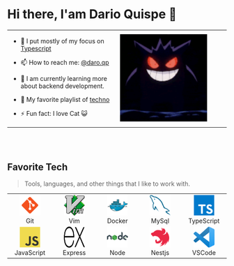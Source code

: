 # Hi there,  I'am Dario Quispe 👋

<table width="100%">
  <tr>
  <td width="50%">

- 🐉 I put mostly of my focus on [Typescript](https://www.typescriptlang.org)
- 📫 How to reach me: [@daro.qp](https://www.linkedin.com/in/daro-quispe)
- 🌱 I am currently learning more about backend development.
- 🎵 My favorite playlist of [techno](https://soundcloud.com/daroska/likes)
- ⚡ Fun fact: I love Cat 😺

  </td>
  <td width="50%">
    <img src="./image/profile1.gif" width="200" height="200" alt="pokemon" />
  </td>

</table>

<br>
<br>

<h2 align="left" id="macropower-tech">Favorite Tech</h2>

> Tools, languages, and other things that I like to work with.
<table>
  <tr>
    <td align="center" width="96">
      <a href="#macropower-tech">
        <img src="./image/git-original.svg" width="48" height="48" alt="Git" />
      </a>
      <br>Git
    </td>
    <td align="center" width="96">
      <a href="#macropower-tech">
        <img src="./image/vim.svg" width="48" height="48" alt="Vim" />
      </a>
      <br>Vim
    </td>
    <td align="center" width="96">
      <a href="#macropower-tech">
        <img src="./image/docker-original.svg" width="48" height="48" alt="Docker" />
      </a>
      <br>Docker
    </td>
    <td align="center" width="96">
      <a href="#macropower-tech">
        <img src="./image/mysql-original.svg" width="48" height="48" alt="MySQL" />
      </a>
      <br>MySql
    </td>
    <td align="center" width="96">
      <a href="#macropower-tech">
        <img src="./image/typescript-original.svg" width="48" height="48" alt="TypeScript" />
      </a>
      <br>TypeScript
    </td>
  </tr>
  <tr>
    <td align="center" width="96">
      <a href="#macropower-tech">
        <img src="./image/javascript-original.svg" width="48" height="48" alt="JavaScript" />
      </a>
      <br>JavaScript
    </td>
    <td align="center" width="96">
      <a href="#macropower-tech" >
        <img src="./image/expressjs.svg" width="48" height="48" alt="Express" />
      </a>
      <br>Express
    </td>
    <td align="center" width="96">
      <a href="#macropower-tech">
        <img src="./image/nodejs.svg" width="48" height="48" alt="Nodejs" />
      </a>
      <br>Node
    </td>
    <td align="center" width="96">
      <a href="#macropower-tech">
        <img src="./image/nestjs.svg" width="48" height="48" alt="Nestjs" />
      </a>
      <br>Nestjs
    </td>
    <td align="center" width="96">
      <a href="#macropower-tech">
        <img src="./image/vscode.svg" width="48" height="48" alt="VSCode" />
      </a>
      <br>VSCode
    </td>
  </tr>
</table>
